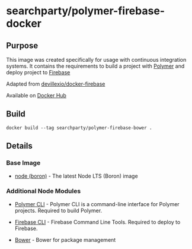 # searchparty/polymer-firebase-docker

## Purpose

This image was created specifically for usage with continuous integration systems. It contains the requirements to build a project with [Polymer](https://www.polymer-project.org/) and deploy project to [Firebase](https://firebase.google.com/)

Adapted from [devillexio/docker-firebase](https://github.com/devillexio/docker-firebase)

Available on [Docker Hub](https://hub.docker.com/r/searchparty/polymer-firebase-bower/)

## Build

```
docker build --tag searchparty/polymer-firebase-bower .
```

## Details

### Base Image

* [node (boron)](https://hub.docker.com/r/library/node/) - The latest Node LTS (Boron) image

### Additional Node Modules

* [Polymer CLI](https://www.polymer-project.org/2.0/docs/tools/polymer-cli) - Polymer CLI is a command-line interface for Polymer projects. Required to build Polymer.

* [Firebase CLI](https://github.com/firebase/firebase-tools) - Firebase Command Line Tools. Required to deploy to Firebase.

* [Bower](https://bower.io/) - Bower for package management